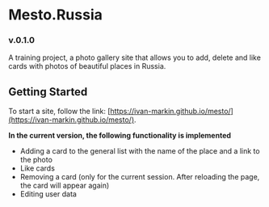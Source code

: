 # Mesto.Russia

### v.0.1.0
A training project, a photo gallery site that allows you to add, delete and like cards with photos of beautiful places in Russia.

## Getting Started

To start a site, follow the link: [https://ivan-markin.github.io/mesto/](https://ivan-markin.github.io/mesto/).

**In the current version, the following functionality is implemented**

* Adding a card to the general list with the name of the place and a link to the photo
* Like cards
* Removing a card (only for the current session. After reloading the page, the card will appear again)
* Editing user data
